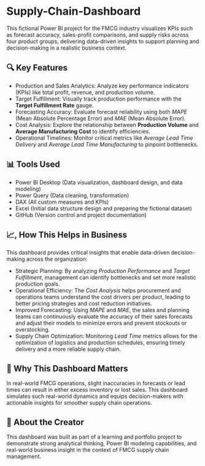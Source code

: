# Supply-Chain-Dashboard
This fictional Power BI project for the FMCG industry visualizes KPIs such as forecast accuracy, sales-profit comparisons, and supply risks across four product groups, delivering data-driven insights to support planning and decision-making in a realistic business context.
## 🔍 Key Features
- Production and Sales Analytics: Analyze key performance indicators (KPIs) like total profit, revenue, and production volume.
- Target Fulfillment: Visually track production performance with the **Target Fulfillment Rate** gauge.
- Forecasting Accuracy: Evaluate forecast reliability using both *MAPE* (Mean Absolute Percentage Error) and *MAE* (Mean Absolute Error).
- Cost Analysis: Explore the relationship between **Production Volume** and **Average Manufacturing Cost** to identify efficiencies.
- Operational Timelines: Monitor critical metrics like *Average Lead Time Delivery* and *Average Lead Time Manufacturing* to pinpoint bottlenecks.
## 📊 Tools Used
- Power BI Desktop (Data visualization, dashboard design, and data modeling)
- Power Query (Data cleaning, transformation)
- DAX (All custom measures and KPIs)
- Excel (Initial data structure design and preparing the fictional dataset)
- GitHub (Version control and project documentation)
## 📈, How This Helps in Business
This dashboard provides critical insights that enable data-driven decision-making across the organization:
- Strategic Planning: By analyzing *Production Performance* and *Target Fulfillment*, management can identify bottlenecks and set more realistic production goals.
- Operational Efficiency: The *Cost Analysis* helps procurement and operations teams understand the cost drivers per product, leading to better pricing strategies and cost reduction initiatives.
- Improved Forecasting: Using *MAPE* and *MAE*, the sales and planning teams can continuously evaluate the accuracy of their sales forecasts and adjust their models to minimize errors and prevent stockouts or overstocking.
- Supply Chain Optimization: Monitoring *Lead Time* metrics allows for the optimization of logistics and production schedules, ensuring timely delivery and a more reliable supply chain.
## 🧠 Why This Dashboard Matters
In real-world FMCG operations, slight inaccuracies in forecasts or lead times can result in either excess inventory or lost sales. This dashboard simulates such real-world dynamics and equips decision-makers with actionable insights for smoother supply chain operations.
## 👤 About the Creator
This dashboard was built as part of a learning and portfolio project to demonstrate strong analytical thinking, Power BI modeling capabilities, and real-world business insight in the context of FMCG supply chain management.
